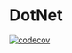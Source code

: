 # DotNet
[![codecov](https://codecov.io/gh/sssMac/DotNet/branch/dev/graph/badge.svg?token=7KHJYFSUMW)](https://codecov.io/gh/sssMac/DotNet)
